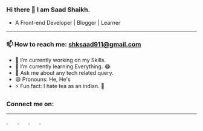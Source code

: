 ### Hi there 👋 I am Saad Shaikh.
- A Front-end Developer | Blogger | Learner
<hr>

### 📫 How to reach me: **shksaad911@gmail.com**


- 🔭 I’m currently working on my Skills.
- 🌱 I’m currently learning Everything. 😂
- 💬 Ask me about any tech related query.
- 😄 Pronouns: He, He's
- ⚡ Fun fact: I hate tea as an indian. 🤷

<h3>Connect me on:</h3><hr>
<a href="https://www.reddit.com/user/_saad_salman_"><img src="images/reddit.svg" alt="reddit" style="width: 3%;"></a>
<a href="https://www.linkedin.com/in/saad-shaikh-278452193/"><img src="images/linkedin (2).svg" alt="reddit" style="width: 3%; margin-left: 2%;"></a>
<a href="https://www.instagram.com/_.mr.believer.__/"><img src="images/instagram.svg" alt="reddit" style="width: 3%; margin-left: 2%;"></a>
<a href="https://www.facebook.com/profile.php?id=100010673084740"><img src="images/facebook (1).svg" alt="reddit" style="width: 3%; margin-left: 2%;"></a>
